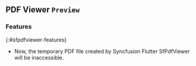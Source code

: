 ## PDF Viewer `Preview`

### Features
{:#sfpdfviewer-features}

* Now, the temporary PDF file created by Syncfusion Flutter SfPdfViewer will be inaccessible.
